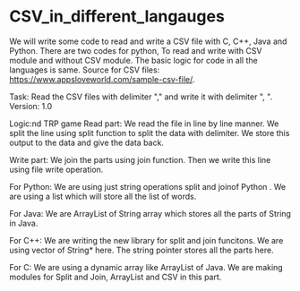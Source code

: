 # CSV_in_different_langauges
We will write some code to read and write a CSV file with C, C++, Java and Python.
There are two codes for python, To read and write with CSV module and without CSV module. 
The basic logic for code in all the languages is same. 
Source for CSV files: https://www.appsloveworld.com/sample-csv-file/.

Task: Read the CSV files with delimiter "," and write it with delimiter ", ".
Version: 1.0

Logic:nd TRP game
Read part:
We read the file in line by line manner. 
We split the line using split function to split the data with delimiter. 
We store this output to the data and give the data back.

Write part: 
We join the parts using join function. 
Then we write this line using file write operation. 

For Python: 
We are using just string operations split and joinof Python . 
We are using a list which will store all the list of words. 

For Java:
We are ArrayList of String array which stores all the parts of String in Java. 

For C++: 
We are writing the new library for split and join funcitons. 
We are using vector of String* here. 
The string pointer stores all the parts here. 

For C:
We are using a dynamic array like ArrayList of Java.
We are making modules for Split and Join, ArrayList and CSV in this part. 
